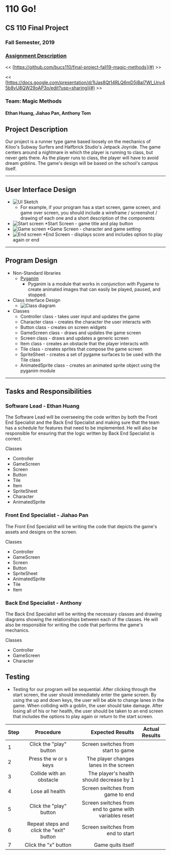 # 110 Go!
## CS 110 Final Project
### Fall Semester, 2019
### [Assignment Description](https://drive.google.com/open?id=1HLIk-539N9KiAAG1224NWpFyEl4RsPVBwtBZ9KbjicE)

<< [https://github.com/bucs110/final-project-fall19-magic-methods](#) >>

<< [https://docs.google.com/presentation/d/1lJas8Qt14RLQ6mD5jBal7WI_Unv45b8vU8QW29oAP3o/edit?usp=sharing](#) >>

### Team: Magic Methods
#### Ethan Huang, Jiahao Pan, Anthony Tom

## Project Description
Our project is a runner type game based loosely on the mechanics of Kiloo's Subway Surfers and Halfbrick Studio's
Jetpack Joyride. The game centers around a nightmare in which the player is running to class, but never gets there.
As the player runs to class, the player will have to avoid dream goblins. The game's design will be based on the
school's campus itself.

***    

## User Interface Design
* ![UI Sketch](/assets/UI_Drawing.jpg)
    * For example, if your program has a start screen, game screen, and game over screen, you should include a wireframe / screenshot / drawing of each one and a short description of the components
* ![Start screen](/assets/UI_0.PNG)
     *Start Screen - game title and play button
* ![Game screen](/assets/UI_1.PNG)
     *Game Screen - character and game setting
* ![End screen](/assets/UI_2.PNG)
     *End Screen - displays score and includes option to play again or end
     
***        

## Program Design
* Non-Standard libraries
    * [Pyganim](https://pyganim.readthedocs.io/en/latest/index.html)
        * Pyganim is a module that works in conjunction with Pygame to create animated images that can easily be played, paused, and stopped.
* Class Interface Design
    * ![Class diagram](/assets/FINAL_CLASS_DIAGRAM.png)
* Classes
    * Controller class - takes user input and updates the game
    * Character class - creates the character the user interacts with
    * Button class - creates on screen widgets
    * GameScreen class - draws and updates the game screen
    * Screen class - draws and updates a generic screen
    * Item class - creates an obstacle that the player interacts with
    * Tile class - creates sprites that compose the game screen
    * SpriteSheet - creates a set of pygame surfaces to be used with the Tile class
    * AnimatedSprite class - creates an animated sprite object using the pyganim module

***

## Tasks and Responsibilities

### Software Lead - Ethan Huang

The Software Lead will be overseeing the code written by both the Front End Specialist and the Back End Specialist
and making sure that the team has a schedule for features that need to be implemented. He will also be responsible
for ensuring that the logic written by Back End Specialist is correct.

Classes
   * Controller
   * GameScreen
   * Screen
   * Button
   * Tile
   * Item
   * SpriteSheet
   * Character
   * AnimatedSprite

### Front End Specialist - Jiahao Pan

The Front End Specialist will be writing the code that depicts the game's assets and designs on the screen.

Classes
   * Controller
   * GameScreen
   * Screen
   * Button
   * SpriteSheet
   * AnimatedSprite
   * Tile
   * Item

### Back End Specialist - Anthony

The Back End Specialist will be writing the necessary classes and drawing diagrams showing the relationships between
each of the classes. He will also be responsible for writing the code that performs the game's mechanics.

Classes
   * Controller
   * GameScreen
   * Character
   
## Testing
* Testing for our program will be sequential. After clicking through the start screen, the user should immediately enter the game screen. By using the up and down keys, the user will be able to change lanes in the game. When colliding with a goblin, the user should take damage. After losing all of his or her health, the user should be taken to an end screen that includes the options to play again or return to the start screen.

| Step                  | Procedure     | Expected Results  | Actual Results |
| ----------------------|:-------------:| -----------------:| -------------- |
|  1  | Click the "play" button  | Screen switches from start to game  |          |
|  2  | Press the w or s keys  | The player changes lanes in the screen |                 |
|  3  | Collide with an obstacle  |  The player's health should decrease by 1  |               |
|  4  | Lose all health  |  Screen switches from game to end  |               |
|  5  | Click the "play" button  |  Screen switches from end to game with variables reset  |               |
|  6  |  Repeat steps and click the "exit" button  |  Screen switches from end to start |                 |
|  7  |  Click the "x" button  |  Game quits itself  |                    |
